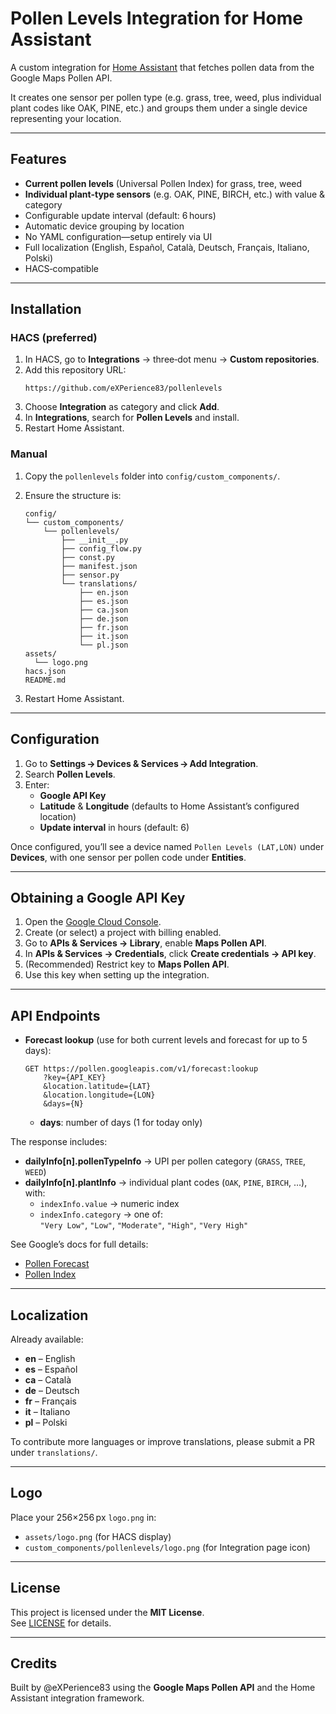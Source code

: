 # Pollen Levels Integration for Home Assistant

A custom integration for [Home Assistant](https://www.home-assistant.io) that fetches pollen data from the Google Maps Pollen API.

It creates one sensor per pollen type (e.g. grass, tree, weed, plus individual plant codes like OAK, PINE, etc.) and groups them under a single device representing your location.

---

## Features

- **Current pollen levels** (Universal Pollen Index) for grass, tree, weed  
- **Individual plant‑type sensors** (e.g. OAK, PINE, BIRCH, etc.) with value & category  
- Configurable update interval (default: 6 hours)  
- Automatic device grouping by location  
- No YAML configuration—setup entirely via UI  
- Full localization (English, Español, Català, Deutsch, Français, Italiano, Polski)  
- HACS‑compatible

---

## Installation

### HACS (preferred)

1. In HACS, go to **Integrations** → three‑dot menu → **Custom repositories**.  
2. Add this repository URL:  
   ```
   https://github.com/eXPerience83/pollenlevels
   ```  
3. Choose **Integration** as category and click **Add**.  
4. In **Integrations**, search for **Pollen Levels** and install.  
5. Restart Home Assistant.

### Manual

1. Copy the `pollenlevels` folder into `config/custom_components/`.  
2. Ensure the structure is:
   ```
   config/
   └── custom_components/
       └── pollenlevels/
           ├── __init__.py
           ├── config_flow.py
           ├── const.py
           ├── manifest.json
           ├── sensor.py
           └── translations/
               ├── en.json
               ├── es.json
               ├── ca.json
               ├── de.json
               ├── fr.json
               ├── it.json
               └── pl.json
   assets/
     └── logo.png
   hacs.json
   README.md
   ```

3. Restart Home Assistant.

---

## Configuration

1. Go to **Settings → Devices & Services → Add Integration**.  
2. Search **Pollen Levels**.  
3. Enter:
   - **Google API Key**  
   - **Latitude** & **Longitude** (defaults to Home Assistant’s configured location)  
   - **Update interval** in hours (default: 6)

Once configured, you’ll see a device named `Pollen Levels (LAT,LON)` under **Devices**, with one sensor per pollen code under **Entities**.

---

## Obtaining a Google API Key

1. Open the [Google Cloud Console](https://console.cloud.google.com/).  
2. Create (or select) a project with billing enabled.  
3. Go to **APIs & Services → Library**, enable **Maps Pollen API**.  
4. In **APIs & Services → Credentials**, click **Create credentials → API key**.  
5. (Recommended) Restrict key to **Maps Pollen API**.  
6. Use this key when setting up the integration.

---

## API Endpoints

- **Forecast lookup** (use for both current levels and forecast for up to 5 days):
  ```
  GET https://pollen.googleapis.com/v1/forecast:lookup
      ?key={API_KEY}
      &location.latitude={LAT}
      &location.longitude={LON}
      &days={N}
  ```
  - **days**: number of days (1 for today only)

The response includes:

- **dailyInfo[n].pollenTypeInfo** → UPI per pollen category (`GRASS`, `TREE`, `WEED`)
- **dailyInfo[n].plantInfo** → individual plant codes (`OAK`, `PINE`, `BIRCH`, …), with:
  - `indexInfo.value` → numeric index  
  - `indexInfo.category` → one of:  
    `"Very Low"`, `"Low"`, `"Moderate"`, `"High"`, `"Very High"`

See Google’s docs for full details:  
- [Pollen Forecast](https://developers.google.com/maps/documentation/pollen/forecast)  
- [Pollen Index](https://developers.google.com/maps/documentation/pollen/pollen-index)

---

## Localization

Already available:

- **en** – English  
- **es** – Español  
- **ca** – Català  
- **de** – Deutsch  
- **fr** – Français  
- **it** – Italiano  
- **pl** – Polski  

To contribute more languages or improve translations, please submit a PR under `translations/`.

---

## Logo

Place your 256×256 px `logo.png` in:

- `assets/logo.png` (for HACS display)  
- `custom_components/pollenlevels/logo.png` (for Integration page icon)

---

## License

This project is licensed under the **MIT License**.  
See [LICENSE](LICENSE) for details.

---

## Credits

Built by @eXPerience83 using the **Google Maps Pollen API** and the Home Assistant integration framework.

